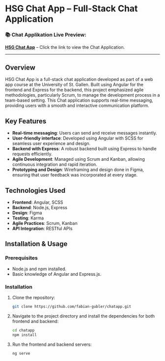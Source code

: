 # HSG Chat App – Full-Stack Chat Application

### :books: **Chat Applikation Live Preview**:  
**[HSG Chat App](http://hsgchat.azurewebsites.net/)** – Click the link to view the Chat Application.

---

## Overview

HSG Chat App is a full-stack chat application developed as part of a web app course at the University of St. Gallen. Built using Angular for the frontend and Express for the backend, this project emphasized agile methodologies, particularly Scrum, to manage the development process in a team-based setting. This Chat application supports real-time messaging, providing users with a smooth and interactive communication platform.

## Key Features

- **Real-time messaging**: Users can send and receive messages instantly.
- **User-friendly interface**: Developed using Angular with SCSS for seamless user experience and design.
- **Backend with Express**: A robust backend built using Express to handle requests efficiently.
- **Agile Development**: Managed using Scrum and Kanban, allowing continuous integration and rapid iteration.
- **Prototyping and Design**: Wireframing and design done in Figma, ensuring that user feedback was incorporated at every stage.

## Technologies Used

- **Frontend**: Angular, SCSS
- **Backend**: Node.js, Express
- **Design**: Figma
- **Testing**: Karma
- **Agile Practices**: Scrum, Kanban
- **API Integration**: RESTful APIs

## Installation & Usage

### Prerequisites

- Node.js and npm installed.
- Basic knowledge of Angular and Express.js.

### Installation

1. Clone the repository:
   ```bash
   git clone https://github.com/fabian-gubler/chatapp.git
   ```
2. Navigate to the project directory and install the dependencies for both frontend and backend:
   ```bash
   cd chatapp
   npm install
   ```

3. Run the frontend and backend servers:
   ```bash
   ng serve
   ```
